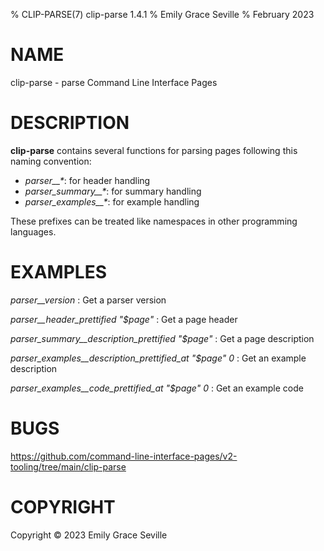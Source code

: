 % CLIP-PARSE(7) clip-parse 1.4.1
% Emily Grace Seville
% February 2023

# NAME

clip-parse - parse Command Line Interface Pages

# DESCRIPTION

**clip-parse** contains several functions for parsing pages following this
naming convention:

- *parser__\**: for header handling
- *parser_summary__\**: for summary handling
- *parser_examples__\**: for example handling

These prefixes can be treated like namespaces in other programming languages.

# EXAMPLES

*parser__version*
: Get a parser version

*parser__header_prettified "$page"*
: Get a page header

*parser_summary__description_prettified "$page"*
: Get a page description

*parser_examples__description_prettified_at "$page" 0*
: Get an example description

*parser_examples__code_prettified_at "$page" 0*
: Get an example code

# BUGS

https://github.com/command-line-interface-pages/v2-tooling/tree/main/clip-parse

# COPYRIGHT

Copyright ©️ 2023 Emily Grace Seville
